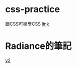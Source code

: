 # css-practice
跟CSS可樂學CSS [link](https://htmlpreview.github.io/?https://github.com/xwc2021/what-is-radiance/blob/main/learn_css_with_csscoke.html)  

# Radiance的筆記
[v2](https://gpnnotes.blogspot.com/2021/11/blog-post_1.html)

  